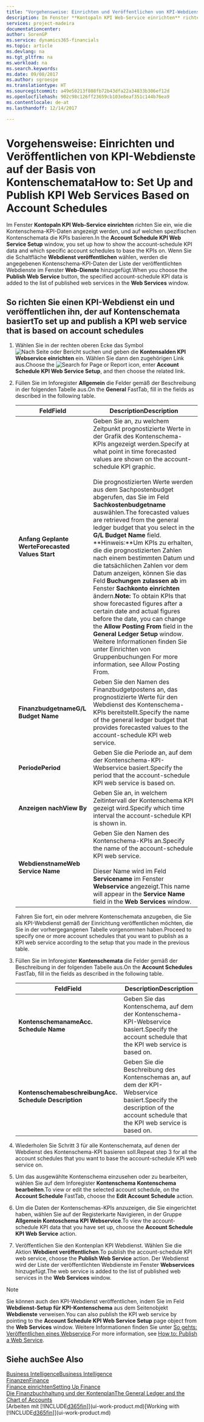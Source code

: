 ```yaml
---
title: "Vorgehensweise: Einrichten und Veröffentlichen von KPI-Webdienste auf der Basis von Kontenschemata  | Microsoft Docs"
description: Im Fenster **Kontopaln KPI Web-Service einrichten** richten Sie ein, wie die Kontenschema-KPI-Daten angezeigt werden, und auf welchen spezifischen Kontenschemata die KPIs basieren.
services: project-madeira
documentationcenter: 
author: SorenGP
ms.service: dynamics365-financials
ms.topic: article
ms.devlang: na
ms.tgt_pltfrm: na
ms.workload: na
ms.search.keywords: 
ms.date: 09/08/2017
ms.author: sgroespe
ms.translationtype: HT
ms.sourcegitcommit: a49e50213f808fb72b43dfa22a34833b306ef12d
ms.openlocfilehash: 902c98c126ff23659cb103e8eaf351c144b76ea9
ms.contentlocale: de-at
ms.lasthandoff: 12/14/2017

---
```

# <a name="how-to-set-up-and-publish-kpi-web-services-based-on-account-schedules"></a><span data-ttu-id="044ac-103">Vorgehensweise: Einrichten und Veröffentlichen von KPI-Webdienste auf der Basis von Kontenschemata</span><span class="sxs-lookup"><span data-stu-id="044ac-103">How to: Set Up and Publish KPI Web Services Based on Account Schedules</span></span>
<span data-ttu-id="044ac-104">Im Fenster **Kontopaln KPI Web-Service einrichten** richten Sie ein, wie die Kontenschema-KPI-Daten angezeigt werden, und auf welchen spezifischen Kontenschemata die KPIs basieren.</span><span class="sxs-lookup"><span data-stu-id="044ac-104">In the **Account Schedule KPI Web Service Setup** window, you set up how to show the account-schedule KPI data and which specific account schedules to base the KPIs on.</span></span> <span data-ttu-id="044ac-105">Wenn Sie die Schaltfläche **Webdienst veröffentlichen** wählen, werden die angegebenen Kontenschema-KPI-Daten der Liste der veröffentlichten Webdienste im Fenster **Web-Dienste** hinzugefügt.</span><span class="sxs-lookup"><span data-stu-id="044ac-105">When you choose the **Publish Web Service** button, the specified account-schedule KPI data is added to the list of published web services in the **Web Services** window.</span></span>  

## <a name="to-set-up-and-publish-a-kpi-web-service-that-is-based-on-account-schedules"></a><span data-ttu-id="044ac-106">So richten Sie einen KPI-Webdienst ein und veröffentlichen ihn, der auf Kontenschemata basiert</span><span class="sxs-lookup"><span data-stu-id="044ac-106">To set up and publish a KPI web service that is based on account schedules</span></span>  

1.  <span data-ttu-id="044ac-107">Wählen Sie in der rechten oberen Ecke das Symbol ![Nach Seite oder Bericht suchen](media/ui-search/search_small.png "Nach Seite oder Bericht suchen") und geben die **Kontensalden KPI Webservice einrichten** ein. Wählen Sie dann den zugehörigen Link aus.</span><span class="sxs-lookup"><span data-stu-id="044ac-107">Choose the ![Search for Page or Report](media/ui-search/search_small.png "Search for Page or Report icon") icon, enter **Account Schedule KPI Web Service Setup**, and then choose the related link.</span></span>  
2.  <span data-ttu-id="044ac-108">Füllen Sie im Inforegister **Allgemein** die Felder gemäß der Beschreibung in der folgenden Tabelle aus.</span><span class="sxs-lookup"><span data-stu-id="044ac-108">On the **General** FastTab, fill in the fields as described in the following table.</span></span>  

    |<span data-ttu-id="044ac-109">Feld</span><span class="sxs-lookup"><span data-stu-id="044ac-109">Field</span></span>|<span data-ttu-id="044ac-110">Description</span><span class="sxs-lookup"><span data-stu-id="044ac-110">Description</span></span>|  
    |---------------------------------|---------------------------------------|  
    |<span data-ttu-id="044ac-111">**Anfang Geplante Werte**</span><span class="sxs-lookup"><span data-stu-id="044ac-111">**Forecasted Values Start**</span></span>|<span data-ttu-id="044ac-112">Geben Sie an, zu welchem Zeitpunkt prognostizierte Werte in der Grafik des Kontenschema-KPIs angezeigt werden.</span><span class="sxs-lookup"><span data-stu-id="044ac-112">Specify at what point in time forecasted values are shown on the account-schedule KPI graphic.</span></span><br /><br /> <span data-ttu-id="044ac-113">Die prognostizierten Werte werden aus dem Sachpostenbudget abgerufen, das Sie im Feld **Sachkostenbudgetname** auswählen.</span><span class="sxs-lookup"><span data-stu-id="044ac-113">The forecasted values are retrieved from the general ledger budget that you select in the **G/L Budget Name** field.</span></span> <span data-ttu-id="044ac-114">**Hinweis:**Um KPIs zu erhalten, die die prognostizierten Zahlen nach einem bestimmten Datum und die tatsächlichen Zahlen vor dem Datum anzeigen, können Sie das Feld **Buchungen zulassen ab** im Fenster **Sachkonto einrichten** ändern.</span><span class="sxs-lookup"><span data-stu-id="044ac-114">**Note:**  To obtain KPIs that show forecasted figures after a certain date and actual figures before the date, you can change the **Allow Posting From** field in the **General Ledger Setup** window.</span></span> <span data-ttu-id="044ac-115">Weitere Informationen finden Sie unter Einrichten von Gruppenbuchungen </span><span class="sxs-lookup"><span data-stu-id="044ac-115">For more information, see Allow Posting From.</span></span>|  
    |<span data-ttu-id="044ac-116">**Finanzbudgetname**</span><span class="sxs-lookup"><span data-stu-id="044ac-116">**G/L Budget Name**</span></span>|<span data-ttu-id="044ac-117">Geben Sie den Namen des Finanzbudgetpostens an, das prognostizierte Werte für den Webdienst des Kontenschema-KPIs bereitstellt.</span><span class="sxs-lookup"><span data-stu-id="044ac-117">Specify the name of the general ledger budget that provides forecasted values to the account-schedule KPI web service.</span></span>|  
    |<span data-ttu-id="044ac-118">**Periode**</span><span class="sxs-lookup"><span data-stu-id="044ac-118">**Period**</span></span>|<span data-ttu-id="044ac-119">Geben Sie die Periode an, auf dem der Kontenschema-KPI-Webservice basiert.</span><span class="sxs-lookup"><span data-stu-id="044ac-119">Specify the period that the account-schedule KPI web service is based on.</span></span>|  
    |<span data-ttu-id="044ac-120">**Anzeigen nach**</span><span class="sxs-lookup"><span data-stu-id="044ac-120">**View By**</span></span>|<span data-ttu-id="044ac-121">Geben Sie an, in welchem Zeitintervall der Kontenschema KPI gezeigt wird.</span><span class="sxs-lookup"><span data-stu-id="044ac-121">Specify which time interval the account-schedule KPI is shown in.</span></span>|  
    |<span data-ttu-id="044ac-122">**Webdienstname**</span><span class="sxs-lookup"><span data-stu-id="044ac-122">**Web Service Name**</span></span>|<span data-ttu-id="044ac-123">Geben Sie den Namen des Kontenschema-KPIs an.</span><span class="sxs-lookup"><span data-stu-id="044ac-123">Specify the name of the account-schedule KPI web service.</span></span><br /><br /> <span data-ttu-id="044ac-124">Dieser Name wird im Feld **Servicename** im Fenster **Webservice** angezeigt.</span><span class="sxs-lookup"><span data-stu-id="044ac-124">This name will appear in the **Service Name** field in the **Web Services** window.</span></span>|  

    <span data-ttu-id="044ac-125">Fahren Sie fort, ein oder mehrere Kontenschemata anzugeben, die Sie als KPI-Webdienst gemäß der Einrichtung veröffentlichen möchten, die Sie in der vorhergegangenen Tabelle vorgenommen haben.</span><span class="sxs-lookup"><span data-stu-id="044ac-125">Proceed to specify one or more account schedules that you want to publish as a KPI web service according to the setup that you made in the previous table.</span></span>  

3.  <span data-ttu-id="044ac-126">Füllen Sie im Inforegister **Kontenschemata** die Felder gemäß der Beschreibung in der folgenden Tabelle aus.</span><span class="sxs-lookup"><span data-stu-id="044ac-126">On the **Account Schedules** FastTab, fill in the fields as described in the following table.</span></span>  

    |<span data-ttu-id="044ac-127">Feld</span><span class="sxs-lookup"><span data-stu-id="044ac-127">Field</span></span>|<span data-ttu-id="044ac-128">Description</span><span class="sxs-lookup"><span data-stu-id="044ac-128">Description</span></span>|  
    |---------------------------------|---------------------------------------|  
    |<span data-ttu-id="044ac-129">**Kontenschemaname**</span><span class="sxs-lookup"><span data-stu-id="044ac-129">**Acc. Schedule Name**</span></span>|<span data-ttu-id="044ac-130">Geben Sie das Kontenschema, auf dem der Kontenschema-KPI-Webservice basiert.</span><span class="sxs-lookup"><span data-stu-id="044ac-130">Specify the account schedule that the KPI web service is based on.</span></span>|  
    |<span data-ttu-id="044ac-131">**Kontenschemabeschreibung**</span><span class="sxs-lookup"><span data-stu-id="044ac-131">**Acc. Schedule Description**</span></span>|<span data-ttu-id="044ac-132">Geben Sie die Beschreibung des Kontenschemas an, auf dem der KPI-Webservice basiert.</span><span class="sxs-lookup"><span data-stu-id="044ac-132">Specify the description of the account schedule that the KPI web service is based on.</span></span>|  

4.  <span data-ttu-id="044ac-133">Wiederholen Sie Schritt 3 für alle Kontenschemata, auf denen der Webdienst des Kontenschema-KPI basieren soll.</span><span class="sxs-lookup"><span data-stu-id="044ac-133">Repeat step 3 for all the account schedules that you want to base the account-schedule KPI web service on.</span></span>  
5.  <span data-ttu-id="044ac-134">Um das ausgewählte Kontenschema einzusehen oder zu bearbeiten, wählen Sie auf dem Inforegister **Kontenschema** **Kontenschema bearbeiten**.</span><span class="sxs-lookup"><span data-stu-id="044ac-134">To view or edit the selected account schedule, on the **Account Schedule** FastTab, choose the **Edit Account Schedule** action.</span></span>  
6.  <span data-ttu-id="044ac-135">Um die Daten der Kontenschemas-KPIs anzuzeigen, die Sie eingerichtet haben, wählen Sie auf der Registerkarte Navigieren, in der Gruppe **Allgemein Kontoschema KPI Webservice**.</span><span class="sxs-lookup"><span data-stu-id="044ac-135">To view the account-schedule KPI data that you have set up, choose the **Account Schedule KPI Web Service** action.</span></span>  
7.  <span data-ttu-id="044ac-136">Veröffentlichen Sie den Kontenplan KPI  Webdienst. Wählen Sie die Aktion **Webdient veröffentlichen**.</span><span class="sxs-lookup"><span data-stu-id="044ac-136">To publish the account-schedule KPI web service, choose the **Publish Web Service** action.</span></span> <span data-ttu-id="044ac-137">Der Webdienst wird der Liste der veröffentlichten Webdienste im Fenster **Webservices** hinzugefügt.</span><span class="sxs-lookup"><span data-stu-id="044ac-137">The web service is added to the list of published web services in the **Web Services** window.</span></span>  

> [!NOTE]  
>  <span data-ttu-id="044ac-138">Sie können auch den KPI-Webdienst veröffentlichen, indem Sie im Feld **Webdienst-Setup für KPI-Kontenschema** aus dem Seitenobjekt **Webdienste** verweisen.</span><span class="sxs-lookup"><span data-stu-id="044ac-138">You can also publish the KPI web service by pointing to the **Account Schedule KPI Web Service Setup** page object from the **Web Services** window.</span></span> <span data-ttu-id="044ac-139">Weitere Informationen finden Sie unter [So gehts: Veröffentlichen eines Webservice](across-how-publish-web-service.md).</span><span class="sxs-lookup"><span data-stu-id="044ac-139">For more information, see [How to: Publish a Web Service](across-how-publish-web-service.md).</span></span>  

## <a name="see-also"></a><span data-ttu-id="044ac-140">Siehe auch</span><span class="sxs-lookup"><span data-stu-id="044ac-140">See Also</span></span>  
[<span data-ttu-id="044ac-141">Business Intelligence</span><span class="sxs-lookup"><span data-stu-id="044ac-141">Business Intelligence</span></span>](bi.md)  
[<span data-ttu-id="044ac-142">Finanzen</span><span class="sxs-lookup"><span data-stu-id="044ac-142">Finance</span></span>](finance.md)  
[<span data-ttu-id="044ac-143">Finance einrichten</span><span class="sxs-lookup"><span data-stu-id="044ac-143">Setting Up Finance</span></span>](finance-setup-finance.md)  
[<span data-ttu-id="044ac-144">Die Finanzbuchhaltung und der Kontenplan</span><span class="sxs-lookup"><span data-stu-id="044ac-144">The General Ledger and the Chart of Accounts</span></span>](finance-general-ledger.md)  
<span data-ttu-id="044ac-145">[Arbeiten mit [!INCLUDE[d365fin](includes/d365fin_md.md)]](ui-work-product.md)</span><span class="sxs-lookup"><span data-stu-id="044ac-145">[Working with [!INCLUDE[d365fin](includes/d365fin_md.md)]](ui-work-product.md)</span></span>

